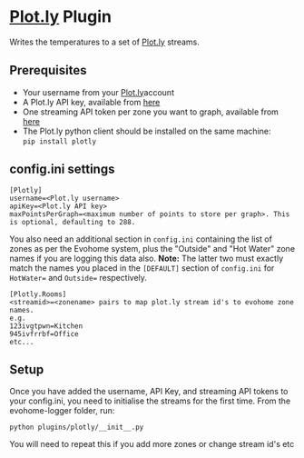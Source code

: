 # [Plot.ly](https://plot.ly) Plugin

Writes the temperatures to a set of [Plot.ly](https://plot.ly) streams.

## Prerequisites
* Your username from your [Plot.ly](https://plot.ly)account
* A Plot.ly API key, available from [here](https://plot.ly/settings/api)
* One streaming API token per zone you want to graph, available from [here](https://plot.ly/settings/api)
* The Plot.ly python client should be installed on the same machine:  
  `pip install plotly`

## config.ini settings
```
[Plotly]
username=<Plot.ly username>
apiKey=<Plot.ly API key>
maxPointsPerGraph=<maximum number of points to store per graph>. This is optional, defaulting to 288.
```

You also need an additional section in `config.ini` containing the list of zones as per the Evohome system, plus the "Outside" and "Hot Water" zone names if you are logging this data also.
**Note:** The latter two must exactly match the names you placed in the `[DEFAULT]` section of `config.ini` for `HotWater=` and `Outside=` respectively.
```
[Plotly.Rooms]
<streamid>=<zonename> pairs to map plot.ly stream id's to evohome zone names.
e.g.
123ivgtpwn=Kitchen
945ivfrrbf=Office
etc...
```

## Setup ##
Once you have added the username, API Key, and streaming API tokens to your config.ini, you need to initialise the streams for the first time.
From the evohome-logger folder, run:
```
python plugins/plotly/__init__.py
```

You will need to repeat this if you add more zones or change stream id's etc